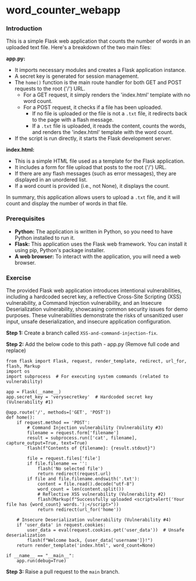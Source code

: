 # word_counter_webapp

### Introduction

This is a simple Flask web application that counts the number of words in an uploaded text file. Here's a breakdown of the two main files:

**app.py:**

- It imports necessary modules and creates a Flask application instance.
- A secret key is generated for session management.
- The `home()` function is the main route handler for both GET and POST requests to the root ('/') URL.
    - For a GET request, it simply renders the 'index.html' template with no word count.
    - For a POST request, it checks if a file has been uploaded.      
      - If no file is uploaded or the file is not a `.txt` file, it redirects back to the page with a flash message.
      - If a `.txt` file is uploaded, it reads the content, counts the words, and renders the 'index.html' template with the word count.      
- If the script is run directly, it starts the Flask development server.

**index.html:**

- This is a simple HTML file used as a template for the Flask application.
- It includes a form for file upload that posts to the root ('/') URL.
- If there are any flash messages (such as error messages), they are displayed in an unordered list.
- If a word count is provided (i.e., not None), it displays the count.

  
In summary, this application allows users to upload a `.txt` file, and it will count and display the number of words in that file.

### Prerequisites
- **Python:** The application is written in Python, so you need to have Python installed to run it.
- **Flask:** This application uses the Flask web framework. You can install it using pip, Python's package installer.
- **A web browser:** To interact with the application, you will need a web browser.

### Exercise

The provided Flask web application introduces intentional vulnerabilities, including a hardcoded secret key, a reflective Cross-Site Scripting (XSS) vulnerability, a Command Injection vulnerability, and an Insecure Deserialization vulnerability, showcasing common security issues for demo purposes. These vulnerabilities demonstrate the risks of unsanitized user input, unsafe deserialization, and insecure application configuration.

**Step 1:** Create a branch called `XSS-and-command-injection-fix`.

**Step 2:** Add the below code to this path - app.py (Remove full code and replace)

```
from flask import Flask, request, render_template, redirect, url_for, flash, Markup
import os
import subprocess  # For executing system commands (related to vulnerability)

app = Flask(__name__)
app.secret_key = 'verysecretkey'  # Hardcoded secret key (Vulnerability #1)

@app.route('/', methods=['GET', 'POST'])
def home():
    if request.method == 'POST':
        # Command Injection vulnerability (Vulnerability #3)
        filename = request.form['filename']
        result = subprocess.run(['cat', filename], capture_output=True, text=True)
        flash(f"Contents of {filename}: {result.stdout}")

        file = request.files['file']
        if file.filename == '':
            flash('No selected file')
            return redirect(request.url)
        if file and file.filename.endswith('.txt'):
            content = file.read().decode("utf-8") 
            word_count = len(content.split())
            # Reflective XSS vulnerability (Vulnerability #2)
            flash(Markup(f"Successfully uploaded <script>alert('Your file has {word_count} words.');</script>"))
            return redirect(url_for('home'))

    # Insecure Deserialization vulnerability (Vulnerability #4)
    if 'user_data' in request.cookies:
        user_data = eval(request.cookies.get('user_data'))  # Unsafe deserialization
        flash(f"Welcome back, {user_data['username']}!")
    return render_template('index.html', word_count=None)

if __name__ == "__main__":
    app.run(debug=True)
```
**Step 3:** Raise a pull request to the `main` branch.
